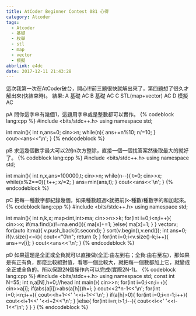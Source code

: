 ```yaml
---
title: AtCoder Beginner Contest 081 心得
category: Atcoder
tags:
  - Atcoder
  - 基礎
  - 枚舉
  - stl
  - map
  - vector
  - 模擬
abbrlink: e4dc
date: 2017-12-11 21:43:28
---
```

這次我第一次在AtCoder破台，開心!!!前三題很快就解出來了，第四題想了很久才解出來(快結束時)。
結果:
A 基礎 AC
B 基礎 AC
C STL(map+vector) AC
D 模擬 AC

pA
問你這字串有幾個1，這題用字串或是整數都可以實作。
{% codeblock lang:cpp %}
#include <bits/stdc++.h>
using namespace std;
 
int main(){
    int n,ans=0;
    cin>>n;
    while(n){
        ans+=n%10;
        n/=10;
    }
    cout<<ans<<'\n';
}
{% endcodeblock %}

pB
求這幾個數字最大可以2的n次方整除，直接一個一個找答案然後取最大的就好了。
{% codeblock lang:cpp %}
#include <bits/stdc++.h>
using namespace std;
 
int main(){
    int n,x,ans=100000,t;
    cin>>n;
    while(n--){
        t=0;
        cin>>x;
        while(x%2==0){
            t++;
            x/=2;
        }
        ans=min(ans,t);
    }
    cout<<ans<<'\n';
}
{% endcodeblock %}

pC
把每一種數字都紀錄幾個，如果種數超過k就把前(k-種數)種數字的和加起來。
{% codeblock lang:cpp %}
#include <bits/stdc++.h>
using namespace std;
 
int main(){
    int n,k,x;
    map<int,int>ma;
    cin>>n>>k;
    for(int i=0;i<n;i++){
        cin>>x;
        if(ma.find(x)!=ma.end()){
            ma[x]+=1;
        }else{
            ma[x]=1;
        }
    }
    vector<int>v;
    for(auto it:ma){
        v.push_back(it.second);
    }
    sort(v.begin(),v.end());
    int ans=0;
    if(v.size()<=k){
        cout<<"0\n";
        return 0;
    }
    for(int i=0;i<v.size()-k;i++){
        ans+=v[i];
    }
    cout<<ans<<'\n';
}
{% endcodeblock %}

pD
如果這題是全正或全負就可以直接做(全正:由左到右；全負:由右至左)，那如果是有正有負，那麼比較絕對值，看哪一個比較大，就把每一個數都加上它，就變成全正或全負的。所以保證2N個操作內可以完成(實際2N-1)。
{% codeblock lang:cpp %}
#include <bits/stdc++.h>
using namespace std;
const int N=55;
int n,a[N],h=0;//head
int main(){
    cin>>n;
    for(int i=0;i<n;i++){
        cin>>a[i];
        if(abs(a[i])>abs(a[h]))h=i;
    }
    cout<<2*n-1<<'\n';
    for(int i=0;i<n;i++){
        cout<<h+1<<' '<<i+1<<'\n';
    }
    if(a[h]>0){
        for(int i=0;i<n-1;i++){
            cout<<i+1<<' '<<i+2<<'\n';
        }
    }else{
        for(int i=n;i>1;i--){
            cout<<i<<' '<<i-1<<'\n';
        }
    }
}
{% endcodeblock %}